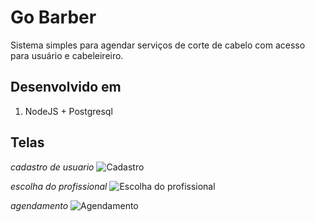 # Go Barber

Sistema simples para agendar serviços de corte de cabelo com acesso para usuário e cabeleireiro.

## Desenvolvido em

1. NodeJS + Postgresql

## Telas
_cadastro de usuario_
![Cadastro](https://imgur.com/alYByEf)

_escolha do profissional_
![Escolha do profissional](https://imgur.com/NEEpa8M)

_agendamento_
![Agendamento](https://imgur.com/1DehgZC)
